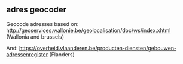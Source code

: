 adres geocoder
------

Geocode adresses based on: 
http://geoservices.wallonie.be/geolocalisation/doc/ws/index.xhtml (Wallonia and brussels)

And: 
https://overheid.vlaanderen.be/producten-diensten/gebouwen-adressenregister (Flanders)